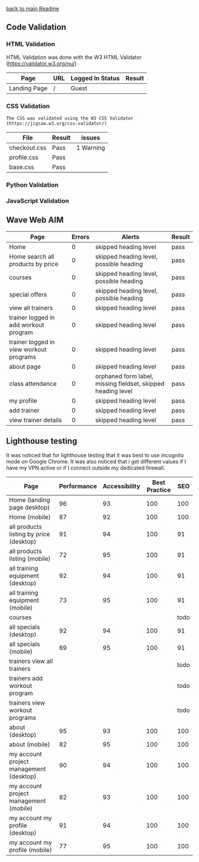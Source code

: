 [back to main Readme](README.md)

## Code Validation

### HTML Validation

HTML Validation was done with the W3 HTML Validator (https://validator.w3.org/nu/)

Page | URL | Logged In Status | Result
--- | --- | --- | ---
Landing Page | / | Guest |

### CSS Validation

    The CSS was validated using the W3 CSS Validator (https://jigsaw.w3.org/css-validator/)

File | Result | issues
--- | --- | ---
checkout.css | Pass | 1 Warning
profile.css |  Pass | 
base.css | Pass |

### Python Validation

### JavaScript Validation

## Wave Web AIM

Page | Errors | Alerts | Result
--- | --- | --- | ---
Home | 0 | skipped heading level | pass
Home search all products by price | 0 | skipped heading level, possible heading | pass
courses | 0 | skipped heading level, possible heading | pass
special offers | 0 | skipped heading level, possible heading | pass
view all trainers | 0 | skipped heading level | pass
trainer logged in add workout program | 0 | skipped heading level | pass
trainer logged in view workout programs | 0 | skipped heading level | pass
about page | 0 | skipped heading level | pass
class attendance | 0 | orphaned form label, missing fieldset, skipped heading level | pass
my profile | 0 | skipped heading level | pass
add trainer | 0 | skipped heading level | pass
view trainer details | 0 | skipped heading level | pass

## Lighthouse testing

It was noticed that for lighthouse testing that it was best to use incognito mode on Google Chrome. It was also noticed that i get different values if I have my VPN active or if I connect outside my dedicated firewall.

Page | Performance | Accessibility | Best Practice | SEO
--- | --- | --- | --- | ---
Home (landing page desktop) | 96 | 93 | 100 | 100
Home (mobile) | 87 | 92 | 100 | 100
all products listing by price (desktop) | 91 | 94 | 100 | 91
all products listing (mobile) | 72 | 95 | 100 | 91
all training equipment (desktop) | 92 | 94 | 100 | 91
all training equipment (mobile) | 73 | 95 | 100 | 91
courses | | | | todo
all specials (desktop) | 92 | 94 | 100 | 91
all specials (mobile) | 69 | 95 | 100 | 91
trainers view all trainers | | | | todo
trainers add workout program | | | | todo
trainers view workout programs | | | | todo
about (desktop) | 95 | 93 | 100 | 100
about (mobile) | 82 | 95 | 100 | 100
my account project management (desktop) | 90 | 94 | 100 | 100
my account project management (mobile) | 82 | 93 | 100 | 100
my account my profile (desktop) | 91 | 94 | 100 | 100
my account my profile (mobile) | 77 | 95 | 100 | 100






